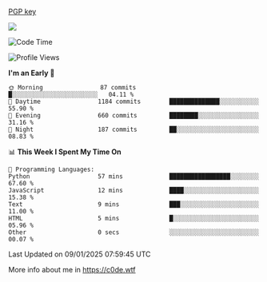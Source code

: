 [PGP key](https://c0de.wtf/urwq.asc)

<a href="https://wakatime.com"><img src="https://wakatime.com/share/@c0dezin/b7f18a7c-ab3a-40b8-8bc7-b1b7bf71f1d6.svg" /></a>

<!--START_SECTION:waka-->
![Code Time](http://img.shields.io/badge/Code%20Time-163%20hrs%205%20mins-blue)

![Profile Views](http://img.shields.io/badge/Profile%20Views-0-blue)

**I'm an Early 🐤** 

```text
🌞 Morning                87 commits          █░░░░░░░░░░░░░░░░░░░░░░░░   04.11 % 
🌆 Daytime                1184 commits        ██████████████░░░░░░░░░░░   55.90 % 
🌃 Evening                660 commits         ████████░░░░░░░░░░░░░░░░░   31.16 % 
🌙 Night                  187 commits         ██░░░░░░░░░░░░░░░░░░░░░░░   08.83 % 
```


📊 **This Week I Spent My Time On** 

```text
💬 Programming Languages: 
Python                   57 mins             █████████████████░░░░░░░░   67.60 % 
JavaScript               12 mins             ████░░░░░░░░░░░░░░░░░░░░░   15.38 % 
Text                     9 mins              ███░░░░░░░░░░░░░░░░░░░░░░   11.00 % 
HTML                     5 mins              █░░░░░░░░░░░░░░░░░░░░░░░░   05.96 % 
Other                    0 secs              ░░░░░░░░░░░░░░░░░░░░░░░░░   00.07 % 
```


 Last Updated on 09/01/2025 07:59:45 UTC
<!--END_SECTION:waka-->

More info about me in https://c0de.wtf
